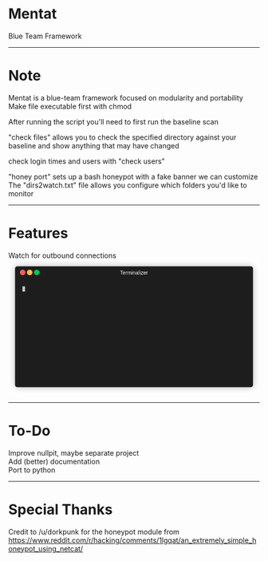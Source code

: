 # Mentat
 Blue Team Framework

---
# Note

Mentat is a blue-team framework focused on modularity and portability  
Make file executable first with chmod  

After running the script you'll need to first run the baseline scan  

"check files" allows you to check the specified directory against your baseline and show anything that may have changed  

check login times and users with "check users" 
 
"honey port" sets up a bash honeypot with a fake banner we can customize
The "dirs2watch.txt" file allows you configure which folders you'd like to monitor

---

# Features

Watch for outbound connections
![Watching a user ssh out](demos/render1616377409342.gif)

---
# To-Do

Improve nullpit, maybe separate project  
Add (better) documentation  
Port to python

---
# Special Thanks
Credit to /u/dorkpunk for the honeypot module from https://www.reddit.com/r/hacking/comments/1lgqat/an_extremely_simple_honeypot_using_netcat/